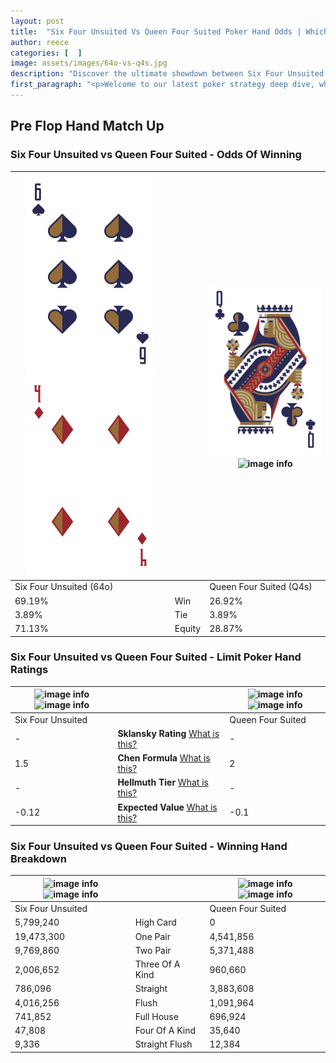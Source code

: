 ```yaml
---
layout: post
title:  "Six Four Unsuited Vs Queen Four Suited Poker Hand Odds | Which Is The Better Hand In Poker? A Complete Guide"
author: reece
categories: [  ]
image: assets/images/64o-vs-q4s.jpg
description: "Discover the ultimate showdown between Six Four Unsuited and Queen Four Suited in poker! Uncover the odds, strategies, and scenarios where one hand triumphs over the other. Get ready to up your poker game with this thrilling analysis."
first_paragraph: "<p>Welcome to our latest poker strategy deep dive, where we're pitting two distinct hands against each other in a high-stakes showdown: Six Four Unsuited vs Queen Four Suited.</p><p>In the dynamic world of poker, every decision counts, and knowing which hand holds the upper hand is key to your success at the table.</p><p>In this article, we'll dissect these two hands, explore the scenarios where one dominates the other, and equip you with the knowledge to make strategic choices that can tip the odds in your favor.</p><p>Get ready to unravel the intriguing dynamics of these poker hands and elevate your game to new heights.</p>"
---
```




[comment]: # (sp0)

## Pre Flop Hand Match Up

<div class="table hand-ratings" markdown="1"> 



### Six Four Unsuited vs Queen Four Suited - Odds Of Winning


    
| ![image info](assets/images/hand1/6.png) ![image info](assets/images/hand1/4o.png) |  | ![image info](assets/images/hand2/q.png) ![image info](assets/images/hand2/4s.png) |
| -------- | -------- | -------- |
| Six Four Unsuited (64o) |  | Queen Four Suited (Q4s) |
| 69.19% | Win | 26.92% |
| 3.89% | Tie | 3.89% |
| 71.13% | Equity | 28.87% |




[comment]: # (sp1)



### Six Four Unsuited vs Queen Four Suited - Limit Poker Hand Ratings


    
| ![image info](https://www.riverpairs.com/assets/images/hand1/6.png) ![image info](https://www.riverpairs.com/assets/images/hand1/4o.png) |  | ![image info](https://www.riverpairs.com/assets/images/hand2/q.png) ![image info](https://www.riverpairs.com/assets/images/hand2/4s.png) |
| -------- | -------- | -------- |
| Six Four Unsuited |  | Queen Four Suited |
| - | **Sklansky Rating** [What is this?](/sklansky-rating-explained) | - |
| 1.5 | **Chen Formula** [What is this?](/chen-formula-explained) | 2 |
| - | **Hellmuth Tier** [What is this?](/Hellmuth-tier-explained) | - |
| -0.12 | **Expected Value** [What is this?](/expected-value-explained) | -0.1 |




[comment]: # (sp2)



### Six Four Unsuited vs Queen Four Suited - Winning Hand Breakdown


    
| ![image info](https://www.riverpairs.com/assets/images/hand1/6.png) ![image info](https://www.riverpairs.com/assets/images/hand1/4o.png) |  | ![image info](https://www.riverpairs.com/assets/images/hand2/q.png) ![image info](https://www.riverpairs.com/assets/images/hand2/4s.png) |
| -------- | -------- | -------- |
| Six Four Unsuited |  | Queen Four Suited |
| 5,799,240 | High Card | 0 |
| 19,473,300 | One Pair | 4,541,856 |
| 9,769,860 | Two Pair | 5,371,488 |
| 2,006,652 | Three Of A Kind | 960,660 |
| 786,096 | Straight | 3,883,608 |
| 4,016,256 | Flush | 1,091,964 |
| 741,852 | Full House | 696,924 |
| 47,808 | Four Of A Kind | 35,640 |
| 9,336 | Straight Flush | 12,384 |




[comment]: # (sp3)



</div>

[comment]: # (sp4)



[comment]: # (sp5)

